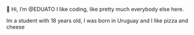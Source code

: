 👋 Hi, I’m @EDUATO I like coding, like pretty much everybody else here.

Im a student with 18 years old, I was born in Uruguay and I like pizza and cheese

<!---
EDUATO/EDUATO is a ✨ special ✨ repository because its `README.md` (this file) appears on your GitHub profile.
You can click the Preview link to take a look at your changes.
--->

